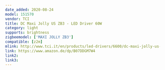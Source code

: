 ```yaml
---
date_added: 2020-08-24
model: 151570
vendor: TCI
title: DC Maxi Jolly US ZB3 - LED Driver 60W
category: light
supports: brightness
zigbeemodel: ['MAXI JOLLY ZB3']
compatible: [z2m]
mlink: http://www.tci.it/en/products/led-drivers/6600/dc-maxi-jolly-us-zb3/
link: https://www.amazon.de/dp/B07DDGM7W4
link2: 
link3: 
---
```


